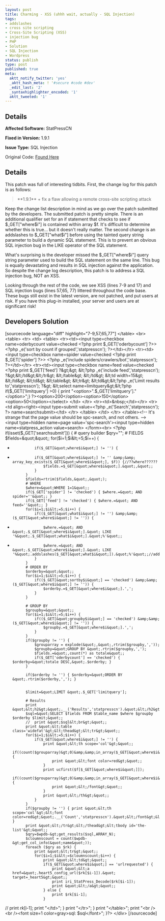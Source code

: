 ```yaml
---
layout: post
title: Charming - XSS (uhhh wait, actually - SQL Injection)
tags:
- addslashes
- cross site scripting
- Cross-Site Scripting (XSS)
- injection bug
- PHP
- Solution
- SQL Injection
- Wordpress
status: publish
type: post
published: true
meta:
  aktt_notify_twitter: 'yes'
  _aktt_hash_meta: ! '#secure #code #dev'
  _edit_last: '2'
  _syntaxhighlighter_encoded: '1'
  aktt_tweeted: '1'
---
```

## Details
__Affected Software:__ StatPressCN 

__Fixed in Version:__  1.9.1

__Issue Type:__ SQL Injection

Original Code: <a href="http://spotthevuln.com/2011/04/charming/">Found Here</a>
## Details
This patch was full of interesting tidbits.  First, the change log for this patch is as follows:
<blockquote>
**1.9.1** 
+ fix a flaw allowing a remote cross-site scripting attack
</blockquote>
Keep the change list description in mind as we go over the patch submitted by the developers.  The submitted patch is pretty simple.  There is an additional qualifier set for an if statement that checks to see if $_GET["where$i"] is contained within array $f.  It's difficult to determine whether this is true… but it doesn't really matter.  The second change is an addslashes  to $_GET["what$i"] before using the tainted query string parameter to build a dynamic SQL statement.  This is to prevent an obvious SQL injection bug in the LIKE operator of the SQL statement.

What's surprising is the developer missed the $_GET["where$i"] query string parameter used to build the SQL statement on the same line.  This bug is equally devastating and results in SQL injection against the application.  So despite the change log description, this patch is to address a SQL injection bug, NOT an XSS.

Looking through the rest of the code, we see XSS (lines 7-9 and 17) and SQL injection bugs (lines 57,65, 77) littered throughout the code base.  These bugs still exist in the latest version, are not patched, and put users at risk.  If you have this plug-in installed, your server and users are at significant risk!


## Developers Solution
[sourcecode language="diff" highlight="7-9,57,65,77"]
        &lt;/table&gt;
        &lt;br&gt;
        &lt;table&gt;
            &lt;tr&gt;
                &lt;td&gt;
                    &lt;table&gt;
                        &lt;tr&gt;&lt;td&gt;&lt;input type=checkbox name=oderbycount value=checked &lt;?php print $_GET['oderbycount'] ?&gt;&gt; &lt;?php _e('sort by count if grouped','statpresscn'); ?&gt;&lt;/td&gt;&lt;/tr&gt;
                        &lt;tr&gt;&lt;td&gt;&lt;input type=checkbox name=spider value=checked &lt;?php print $_GET['spider'] ?&gt;&gt; &lt;?php _e('include spiders/crawlers/bot','statpresscn'); ?&gt;&lt;/td&gt;&lt;/tr&gt;
                        &lt;tr&gt;&lt;td&gt;&lt;input type=checkbox name=feed value=checked &lt;?php print $_GET['feed'] ?&gt;&gt; &lt;?php _e('include feed','statpresscn'); ?&gt;&lt;/td&gt;&lt;/tr&gt;
                    &lt;/table&gt;
                &lt;/td&gt;
                &lt;td width=15&gt; &lt;/td&gt;
                &lt;td&gt;
                    &lt;table&gt;
                        &lt;tr&gt;
                            &lt;td&gt;&lt;?php _e('Limit results to','statpresscn'); ?&gt;
                                &lt;select name=limitquery&gt;&lt;?php if($_GET['limitquery'] &gt;0) { print &quot;&lt;option&gt;&quot;.$_GET['limitquery'].&quot;&lt;/option&gt;&quot;;} ?&gt;&lt;option&gt;200&lt;/option&gt;&lt;option&gt;150&lt;/option&gt;&lt;option&gt;50&lt;/option&gt;&lt;/select&gt;
                            &lt;/td&gt;
                        &lt;/tr&gt;
                        &lt;tr&gt;&lt;td&gt;&amp;nbsp;&lt;/td&gt;&lt;/tr&gt;
                        &lt;tr&gt;
                            &lt;td align=right&gt;&lt;input type=submit value=&lt;?php _e('Search','statpresscn'); ?&gt; name=searchsubmit&gt;&lt;/td&gt;
                        &lt;/tr&gt;
                    &lt;/table&gt;
                &lt;/td&gt;
            &lt;/tr&gt;
        &lt;/table&gt;&lt;!-- It's strange that the page value should be spc-search, and not others. --&gt;
        &lt;input type=hidden name=page value='spc-search'&gt;&lt;input type=hidden name=statpress_action value=search&gt;
    &lt;/form&gt;&lt;br&gt;
           &lt;?php
        if(isset($_GET['searchsubmit'])) {
        # query builder
            $qry=&quot;&quot;;
            # FIELDS
            $fields=&quot;&quot;;
            for($i=1;$i&lt;=5;$i++) {
-               if($_GET[&quot;where$i&quot;] != '') {
+				if($_GET[&quot;where$i&quot;] != '' &amp;&amp; array_key_exists($_GET[&quot;where$i&quot;], $f)) {//??where??????
                    $fields.=$_GET[&quot;where$i&quot;].&quot;,&quot;;
                }
            }
            $fields=rtrim($fields,&quot;,&quot;);
            # WHERE
            $where=&quot;WHERE 1=1&quot;;
            if($_GET['spider'] != 'checked') { $where.=&quot; AND spider=''&quot;; }
            if($_GET['feed'] != 'checked') { $where.=&quot; AND feed=''&quot;; }
            for($i=1;$i&lt;=5;$i++) {
                if(($_GET[&quot;what$i&quot;] != '') &amp;&amp; ($_GET[&quot;where$i&quot;] != '')) {
-                   $where.=&quot; AND &quot;.$_GET[&quot;where$i&quot;].&quot; LIKE '%&quot;.$_GET[&quot;what$i&quot;].&quot;%'&quot;;
+					$where.=&quot; AND &quot;.$_GET[&quot;where$i&quot;].&quot; LIKE '%&quot;.addslashes($_GET[&quot;what$i&quot;]).&quot;%'&quot;;//addslashes??????
                }
            }
            # ORDER BY
            $orderby=&quot;&quot;;
            for($i=1;$i&lt;=5;$i++) {
                if(($_GET[&quot;sortby$i&quot;] == 'checked') &amp;&amp; ($_GET[&quot;where$i&quot;] != '')) {
                    $orderby.=$_GET[&quot;where$i&quot;].',';
                }
            }

            # GROUP BY
            $groupby=&quot;&quot;;
            for($i=1;$i&lt;=5;$i++) {
                if(($_GET[&quot;groupby$i&quot;] == 'checked') &amp;&amp; ($_GET[&quot;where$i&quot;] != '')) {
                    $groupby.=$_GET[&quot;where$i&quot;].',';
                }
            }
            if($groupby != '') {
                $grouparray = explode(&quot;,&quot;,rtrim($groupby,','));
                $groupby=&quot;GROUP BY &quot;.rtrim($groupby,',');
                $fields.=&quot;,count(*) as totale&quot;;
                if($_GET['oderbycount'] == 'checked') { $orderby=&quot;totale DESC,&quot;.$orderby; }
            }

            if($orderby != '') { $orderby=&quot;ORDER BY &quot;.rtrim($orderby,','); }


            $limit=&quot;LIMIT &quot;.$_GET['limitquery'];

            # Results
            print &quot;&lt;h2&gt;&quot;.__('Results','statpresscn').&quot;&lt;/h2&gt;&quot;;
            $sql=&quot;SELECT $fields FROM $table_name $where $groupby $orderby $limit;&quot;;
            //	print &quot;$sql&lt;br&gt;&quot;;
            print &quot;&lt;table class='widefat'&gt;&lt;thead&gt;&lt;tr&gt;&quot;;
            for($i=1;$i&lt;=5;$i++) {
                if($_GET[&quot;where$i&quot;] != '') { 
                    print &quot;&lt;th scope='col'&gt;&quot;;
                    if((count($grouparray)&gt;0)&amp;&amp;in_array($_GET[&quot;where$i&quot;],$grouparray)){
                        print &quot;&lt;font color=red&gt;&quot;;
                    }
                    print ucfirst($f[$_GET[&quot;where$i&quot;]]);
                    if((count($grouparray)&gt;0)&amp;&amp;in_array($_GET[&quot;where$i&quot;],$grouparray)){
                        print &quot;&lt;/font&gt;&quot;;
                    }
                    print &quot;&lt;/th&gt;&quot;;
                }
            }
            if($groupby != '') { print &quot;&lt;th scope='col'&gt;&lt;font color=red&gt;&quot;.__('Count','statpresscn').&quot;&lt;/font&gt;&lt;/th&gt;&quot;; }
            print &quot;&lt;/tr&gt;&lt;/thead&gt;&lt;tbody id='the-list'&gt;&quot;;
            $qry=$wpdb-&gt;get_results($sql,ARRAY_N);
            $cloumnscount = count($wpdb-&gt;get_col_info(&quot;name&quot;));
            foreach ($qry as $rk) {
                print &quot;&lt;tr&gt;&quot;;
                for($i=1;$i&lt;=$cloumnscount;$i++) {
                    print &quot;&lt;td&gt;&quot;;
                    if($_GET[&quot;where$i&quot;] == 'urlrequested') { 
                        print &quot;&lt;a href=&quot;.heart5_config_url($rk[$i-1]).&quot; target=_heart5&gt;&quot;;
                        print iri_StatPress_Decode($rk[$i-1]);
                        print &quot;&lt;/a&gt;&quot;;
                    } else {
                        print $rk[$i-1];
                    }
//                    print $rk[$i-1];
                    print &quot;&lt;/td&gt;&quot;;
                }
                print &quot;&lt;/tr&gt;&quot;;
            }
            print &quot;&lt;/table&gt;&quot;;
            print &quot;&lt;br /&gt;&lt;br /&gt;&lt;font size=1 color=gray&gt;sql: $sql&lt;/font&gt;&quot;;
        }?&gt;
&lt;/div&gt;
[/sourcecode] 
